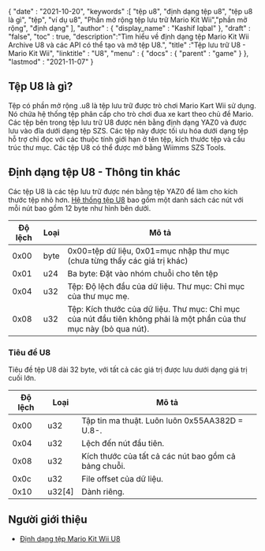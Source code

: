 {
  "date" : "2021-10-20",
  "keywords" :[ "tệp u8", "định dạng tệp u8", "tệp u8 là gì", "tệp", "ví dụ u8", "Phần mở rộng tệp lưu trữ Mario Kit Wii","phần mở rộng", "định dạng" ],
  "author" : {
    "display_name" : "Kashif Iqbal"
},
  "draft" : "false",
  "toc" : true,
  "description":"Tìm hiểu về định dạng tệp Mario Kit Wii Archive U8 và các API có thể tạo và mở tệp U8.",
  "title" :"Tệp lưu trữ U8 - Mario Kit Wii",
  "linktitle" : "U8",
  "menu" : {
    "docs" : {
      "parent" : "game"
}
},
  "lastmod" : "2021-11-07"
}

## Tệp U8 là gì?

Tệp có phần mở rộng .u8 là tệp lưu trữ được trò chơi Mario Kart Wii sử dụng. Nó chứa hệ thống tệp phân cấp cho trò chơi đua xe kart theo chủ đề Mario. Các tệp bên trong tệp lưu trữ U8 được nén bằng định dạng YAZ0 và được lưu vào đĩa dưới dạng tệp SZS. Các tệp này được tối ưu hóa dưới dạng tệp hỗ trợ chỉ đọc với các thuộc tính giới hạn ở tên tệp, kích thước tệp và cấu trúc thư mục. Các tệp U8 có thể được mở bằng Wiimms SZS Tools.

## Định dạng tệp U8 - Thông tin khác

Các tệp U8 là các tệp lưu trữ được nén bằng tệp YAZ0 để làm cho kích thước tệp nhỏ hơn. [Hệ thống tệp U8](https://wiki.tockdom.com/wiki/U8_(File_Format)) bao gồm một danh sách các nút với mỗi nút bao gồm 12 byte như hình bên dưới.

|Độ lệch|Loại|Mô tả|
---|---|---|
|0x00 |byte |0x00=tệp dữ liệu, 0x01=mục nhập thư mục (chưa từng thấy các giá trị khác)|
|0x01 |u24| Ba byte: Đặt vào nhóm chuỗi cho tên tệp|
|0x04 |u32 |Tệp: Độ lệch đầu của dữ liệu. Thư mục: Chỉ mục của thư mục mẹ.
|0x08 |u32 |Tệp: Kích thước của dữ liệu. Thư mục: Chỉ mục của nút đầu tiên không phải là một phần của thư mục này (bỏ qua nút).|

### Tiêu đề U8

Tiêu đề tệp U8 dài 32 byte, với tất cả các giá trị được lưu dưới dạng giá trị cuối lớn.

|Độ lệch|Loại|Mô tả|
---|---|---|
|0x00| u32 |Tập tin ma thuật. Luôn luôn 0x55AA382D = U.8-.|
|0x04| u32 |Lệch đến nút đầu tiên.|
|0x08| u32 |Kích thước của tất cả các nút bao gồm cả bảng chuỗi.|
|0x0c| u32 |File offset của dữ liệu.|
|0x10| u32[4] |Dành riêng.|

## Người giới thiệu

* [Định dạng tệp Mario Kit Wii U8](https://wiki.tockdom.com/wiki/U8_(File_Format))

